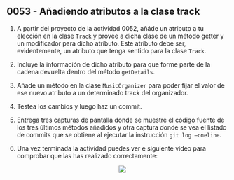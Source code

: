 ## 0053 - Añadiendo atributos a la clase track

1. A partir del proyecto de la actividad 0052, añáde un atributo a tu elección en la clase `Track` y provee a dicha clase de un método getter y un modificador para dicho atributo.  Este atributo debe ser, evidentemente, un atributo que tenga sentido para la clase `Track`.
2. Incluye la información de dicho atributo para que forme parte de la cadena devuelta dentro del método `getDetails`.
3. Añade un método en la clase `MusicOrganizer` para poder fijar el valor de ese nuevo atributo a un determinado track del organizador.
4. Testea los cambios y luego haz un commit. 
5. Entrega tres capturas de pantalla donde se muestre el código fuente de los tres últimos métodos añadidos y otra captura donde se vea el listado de commits que se obtiene al ejecutar la instrucción `git log —oneline`.
6. Una vez terminada la actividad puedes ver e siguiente vídeo para comprobar que las has realizado correctamente:

    <div align="center">
    <a href="https://youtu.be/MMwwbMCZBKg"><img src="https://img.youtube.com/vi/MMwwbMCZBKg/0.jpg" ></a>
    </div>
    <br>
